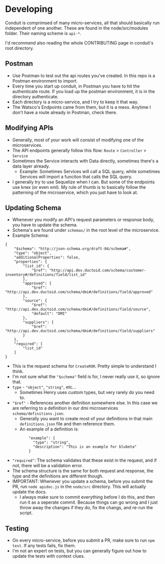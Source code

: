 # Developing

Conduit is comprimsed of many micro-services, all that should basically run independent of one another. These are found in the node/src/modules folder. Their naming scheme is `api-*`.

I'd recommend also reading the whole CONTRIBUTING page in conduit's root directory. 

## Postman
- Use Postman to test out the api routes you've created. In this repo is a Postman environment to import.
- Every time you start up conduit, in Postman you have to hit the authenticate route. If you load up the postman environment, it is in the directory authenticate.
- Each directory is a micro-service, and I try to keep it that way.
- The Watsco's Endpoints came from them, but it is a mess. Anytime I don't have a route already in Postman, check there.


## Modifying APIs
- Generally, most of your work will consist of modifying one of the microservices.
- The API endpoints generally follow this flow: `Route` > `Controller` > `Service` 
- Sometimes the Service interacts with Data directly, sometimes there's a data layer already.
  - Example: Sometimes Services will call a SQL query, while sometimes Services will import a funciton that calls the SQL query.
- I generally try to use Sequelize when I can. But some of the endpoints use knex (or even xml). My rule of thumb is to basically follow the patterning of the microservice, which you just have to look at. 

## Updating Schema
- Whenever you modify an API's request parameters or response body, you have to update the schema.
- Schema's are found under `schemas/` in the root level of the microservice.
- Example Schema:
``` 
{
    "$schema": "http://json-schema.org/draft-04/schema#",
    "type": "object",
    "additionalProperties": false,
    "properties": {
        "list_id": {
            "$ref": "http://api.dev.ductoid.com/schema/customer-inventory#/definitions/field/list_id"
        },
        "approved": {
            "$ref": "http://api.dev.ductoid.com/schema/dmi#/definitions/field/approved"
        },
        "source": {
            "$ref": "http://api.dev.ductoid.com/schema/dmi#/definitions/field/source",
            "default": "DMI"
        },
        "suppliers": {
            "$ref": "http://api.dev.ductoid.com/schema/dmi#/definitions/field/suppliers"
        }
    },
    "required": [
        "list_id"
    ]
}
``` 

- This is the request schema for `CreateROR`. Pretty simple to understand I think.
- I'm not sure what the `"$schema"` field is for, I never really use it, so ignore that.
- `type` - `"object"`, `"string"`, etc...
  - Sometimes Henry uses custom types, but very rarely do you need to.
- `"$ref"` - References another definition somewhere else. In this case we are referring to a definition in our dmi microservices `schema/definitions.json`. 
  - Generally you want to create most of your definitions in that main `definitions.json` file and then reference them.
  - An example of a definition is:
    ```
        "example": {
          "type": "string",
          "description": "This is an example for blubeta"
        }
    ```
- `"required"`: The schema validates that these exist in the request, and if not, there will be a validation error.
- The schema structure is the same for both request and response, the type and the definitions are different though.
- IMPORTANT: Whenever you update a schema, before you submit the PR, run `node apidoc.js` in the `node/src` directory. This will actually update the docs.  
  - I always make sure to commit everything before I do this, and then run it as a seperate commit. Because things can go wrong and I just throw away the changes if they do, fix the changs, and re-run the script.




## Testing

- On every micro-service, before you submit a PR, make sure to run `npm test`. If any tests fails, fix them. 
- I'm not an expert on tests, but you can generally figure out how to update the tests with context clues.
